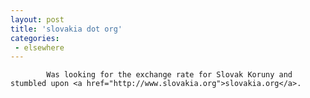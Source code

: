 ```yaml
---
layout: post
title: 'slovakia dot org'
categories:
 - elsewhere
---
```



			Was looking for the exchange rate for Slovak Koruny and stumbled upon <a href="http://www.slovakia.org">slovakia.org</a>.
		


			
		